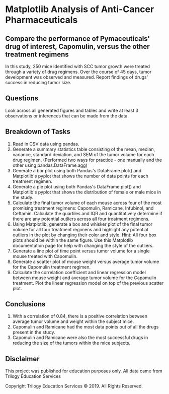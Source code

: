 # Matplotlib Analysis of Anti-Cancer Pharmaceuticals

## Compare the performance of Pymaceuticals' drug of interest, Capomulin, versus the other treatment regimens

In this study, 250 mice identified with SCC tumor growth were treated through a variety of drug regimens. Over the course of 45 days, tumor development was observed and measured. Report findings of drugs' success in reducing tumor size.

## Questions

Look across all generated figures and tables and write at least 3 observations or inferences that can be made from the data. 

## Breakdown of Tasks

1. Read in CSV data using pandas.
2. Generate a summary statistics table consisting of the mean, median, variance, standard deviation, and SEM of the tumor volume for each drug regimen. (Performed two ways for practice - one manually and the other using pandas.DataFrame.agg)
3. Generate a bar plot using both Pandas's DataFrame.plot() and Matplotlib's pyplot that shows the number of data points for each treatment regimen.
4. Generate a pie plot using both Pandas's DataFrame.plot() and Matplotlib's pyplot that shows the distribution of female or male mice in the study.
5. Calculate the final tumor volume of each mouse across four of the most promising treatment regimens: Capomulin, Ramicane, Infubinol, and Ceftamin. Calculate the quartiles and IQR and quantitatively determine if there are any potential outliers across all four treatment regimens.
6. Using Matplotlib, generate a box and whisker plot of the final tumor volume for all four treatment regimens and highlight any potential outliers in the plot by changing their color and style. Hint: All four box plots should be within the same figure. Use this Matplotlib documentation page for help with changing the style of the outliers.
7. Generate a line plot of time point versus tumor volume for a single mouse treated with Capomulin.
8. Generate a scatter plot of mouse weight versus average tumor volume for the Capomulin treatment regimen.
9. Calculate the correlation coefficient and linear regression model between mouse weight and average tumor volume for the Capomulin treatment. Plot the linear regression model on top of the previous scatter plot.


## Conclusions

1. With a correlation of 0.84, there is a positive correlation between average tumor volume and weight within the subject mice. 
2. Capomulin and Ramicane had the most data points out of all the drugs present in the study. 
3. Capomulin and Ramicane were also the most successful drugs in reducing the size of the tumors within the mice subjects.

## Disclaimer
This project was published for education purposes only. All data came from Trilogy Education Services

Copyright
Trilogy Education Services © 2019. All Rights Reserved.
